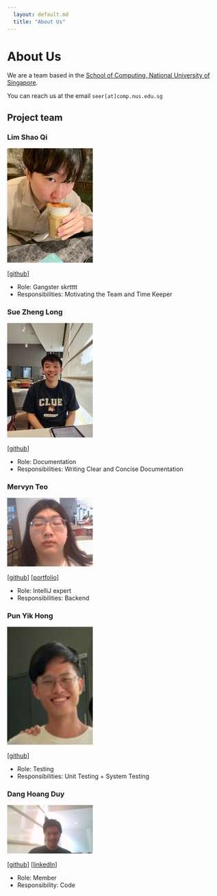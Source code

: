 ```yaml
---
  layout: default.md
  title: "About Us"
---
```


# About Us

We are a team based in the [School of Computing, National University of Singapore](http://www.comp.nus.edu.sg).

You can reach us at the email `seer[at]comp.nus.edu.sg`

## Project team

### Lim Shao Qi

<img src="images/limshaoqi.png" width="200px">

[[github](https://github.com/limshaoqi)]

* Role: Gangster skrtttt
* Responsibilities: Motivating the Team and Time Keeper

### Sue Zheng Long

<img src="images/zhenglong1603.png" width="200px">

[[github](http://github.com/zhenglong1603)]

* Role: Documentation
* Responsibilities: Writing Clear and Concise Documentation

### Mervyn Teo

<img src="images/mervyn-teo.png" width="200px">

[[github](http://github.com/mervyn-teo)]
[[portfolio](team/mervyn-teo.md)]

* Role: IntelliJ expert
* Responsibilities: Backend

### Pun Yik Hong

<img src="images/awlarpi.png" width="200px">

[[github](http://github.com/awlarpi)]

* Role: Testing
* Responsibilities: Unit Testing + System Testing

### Dang Hoang Duy

<img src="images/diligentpenguinn.png" width="200px">

[[github](https://github.com/DiligentPenguinn)]
[[linkedIn](https://www.linkedin.com/in/dang-hoang-duy-0485b025b/)]

* Role: Member
* Responsibility: Code

